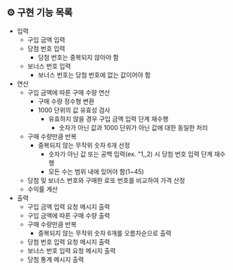 ## ⚙️ 구현 기능 목록

- 입력
  - 구입 금액 입력
  - 당첨 번호 입력
    - 당첨 번호는 중복되지 않아야 함
  - 보너스 번호 입력
    - 보너스 번호는 당첨 번호에 없는 값이어야 함
- 연산
  - 구입 금액에 따른 구매 수량 연산
    - 구매 수량 정수형 변환
    - 1000 단위의 값 유효성 검사
      - 유효하지 않을 경우 구입 금액 입력 단계 재수행
        - 숫자가 아닌 값과 1000 단위가 아닌 값에 대한 동일한 처리
  - 구매 수량만큼 반복
    - 중복되지 않는 무작위 숫자 6개 선정
      - 숫자가 아닌 값 또는 공백 입력(ex. "1,,2) 시 당첨 번호 입력 단계 재수행
      - 모든 수는 범위 내에 있어야 함(1~45)
  - 당첨 및 보너스 번호와 구매한 로또 번호를 비교하여 가격 산정
  - 수익률 계산
- 출력
  - 구입 금액 입력 요청 메시지 출력
  - 구입 금액에 따른 구매 수량 출력
  - 구매 수량만큼 반복
    - 중복되지 않는 무작위 숫자 6개를 오름차순으로 출력
  - 당첨 번호 입력 요청 메시지 출력
  - 보너스 번호 입력 요청 메시지 출력
  - 당첨 통계 메시지 출력